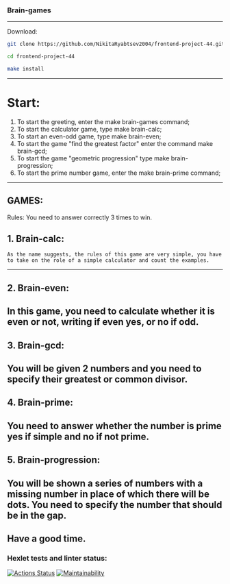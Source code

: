 ### Brain-games
---
Download:
```bash
git clone https://github.com/NikitaRyabtsev2004/frontend-project-44.git
```
```bash
cd frontend-project-44
```
```bash
make install
```
---
# Start:
1. To start the greeting, enter the make brain-games command;
2. To start the calculator game, type make brain-calc;
3. To start an even-odd game, type make brain-even;
4. To start the game "find the greatest factor" enter the command make brain-gcd;
5. To start the game "geometric progression" type make brain-progression;
6. To start the prime number game, enter the make brain-prime command;
---
GAMES:
---
Rules:
You need to answer correctly 3 times to win.

## 1. Brain-calc:
```
As the name suggests, the rules of this game are very simple, you have to take on the role of a simple calculator and count the examples.
```
---
## 2. Brain-even:
In this game, you need to calculate whether it is even or not, writing if even yes, or no if odd.
---
## 3. Brain-gcd:
You will be given 2 numbers and you need to specify their greatest or common divisor.
---
## 4. Brain-prime:
You need to answer whether the number is prime yes if simple and no if not prime.
---
## 5. Brain-progression:
You will be shown a series of numbers with a missing number in place of which there will be dots. You need to specify the number that should be in the gap.
---
Have a good time.
---
### Hexlet tests and linter status:
[![Actions Status](https://github.com/NikitaRyabtsev2004/frontend-project-44/workflows/hexlet-check/badge.svg)](https://github.com/NikitaRyabtsev2004/frontend-project-44/actions)
[![Maintainability](https://api.codeclimate.com/v1/badges/4b1ffe80749c63c0bc88/maintainability)](https://codeclimate.com/github/NikitaRyabtsev2004/frontend-project-44/maintainability)
